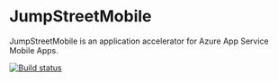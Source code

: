 # JumpStreetMobile
JumpStreetMobile is an application accelerator for Azure App Service Mobile Apps.

[![Build status](https://ci.appveyor.com/api/projects/status/f7xeyamjl3lesn3m?svg=true)](https://ci.appveyor.com/project/managedcoder/jumpstreetmobile)
